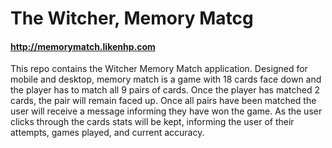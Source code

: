 
# The Witcher, Memory Matcg

#### http://memorymatch.likenhp.com

This repo contains the Witcher Memory Match application. Designed for mobile and desktop, memory match is a game with 18 cards face down and the player has to match all 9 pairs of cards. Once the player has matched 2 cards, the pair will remain faced up. Once all pairs have been matched the user will receive a message informing they have won the game. As the user clicks through the cards stats will be kept, informing the user of their attempts, games played, and current accuracy.